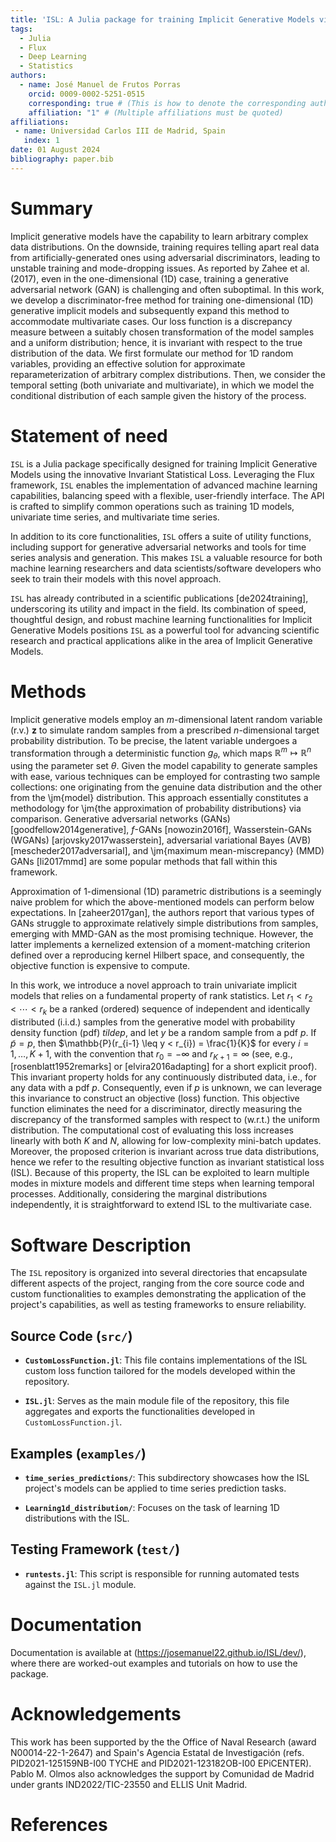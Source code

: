 ```yaml
---
title: 'ISL: A Julia package for training Implicit Generative Models via an Invariant Statistical Loss'
tags:
  - Julia
  - Flux
  - Deep Learning
  - Statistics
authors:
  - name: José Manuel de Frutos Porras
    orcid: 0009-0002-5251-0515
    corresponding: true # (This is how to denote the corresponding author)
    affiliation: "1" # (Multiple affiliations must be quoted)
affiliations:
 - name: Universidad Carlos III de Madrid, Spain
   index: 1
date: 01 August 2024
bibliography: paper.bib
---
```


# Summary

Implicit generative models have the capability to learn arbitrary complex data distributions. On the downside, training requires telling apart real data from artificially-generated ones using adversarial discriminators, leading to unstable training and mode-dropping issues. As reported by Zahee et al. (2017), even in the one-dimensional (1D) case, training a generative adversarial network (GAN) is challenging and often suboptimal. In this work, we develop a discriminator-free method for training one-dimensional (1D) generative implicit models and subsequently expand this method to accommodate multivariate cases. Our loss function is a discrepancy measure between a suitably chosen transformation of the model samples and a uniform distribution; hence, it is invariant with respect to the true distribution of the data. We first formulate our method for 1D random variables, providing an effective solution for approximate reparameterization of arbitrary complex distributions. Then, we consider the temporal setting (both univariate and multivariate), in which we model the conditional distribution of each sample given the history of the process.

# Statement of need

`ISL` is a Julia package specifically designed for training Implicit Generative Models using the innovative Invariant Statistical Loss. Leveraging the Flux framework, `ISL` enables the implementation of advanced machine learning capabilities, balancing speed with a flexible, user-friendly interface. The API is crafted to simplify common operations such as training 1D models, univariate time series, and multivariate time series.

In addition to its core functionalities, `ISL` offers a suite of utility functions, including support for generative adversarial networks and tools for time series analysis and generation. This makes `ISL` a valuable resource for both machine learning researchers and data scientists/software developers who seek to train their models with this novel approach.

`ISL` has already contributed in a scientific publications [de2024training], underscoring its utility and impact in the field. Its combination of speed, thoughtful design, and robust machine learning functionalities for Implicit Generative Models positions `ISL` as a powerful tool for advancing scientific research and practical applications alike in the area of Implicit Generative Models.

# Methods

Implicit generative models employ an $m$-dimensional latent random variable (r.v.) $\mathbf{z}$ to simulate random samples from a prescribed $n$-dimensional target probability distribution. To be precise, the latent variable undergoes a transformation through a deterministic function $g_{\theta}$, which maps $\mathbb{R}^m \mapsto \mathbb{R}^n$ using the parameter set $\theta$. Given the model capability to generate samples with ease, various techniques can be employed for contrasting two sample collections: one originating from the genuine data distribution and the other from the \jm{model} distribution. This approach essentially constitutes a methodology for \jm{the approximation of probability distributions} via comparison.
Generative adversarial networks (GANs) [goodfellow2014generative], $f$-GANs [nowozin2016f], Wasserstein-GANs (WGANs) [arjovsky2017wasserstein], adversarial variational Bayes (AVB) [mescheder2017adversarial], and \jm{maximum mean-miscrepancy} (MMD) GANs [li2017mmd] are some popular methods that fall within this framework. 

Approximation of 1-dimensional (1D) parametric distributions is a seemingly naive problem for which the above-mentioned models can perform below expectations. In [zaheer2017gan], the authors report that various types of GANs struggle to approximate relatively simple distributions from samples, emerging with MMD-GAN as the most promising technique. However, the latter implements a kernelized extension of a moment-matching criterion defined over a reproducing kernel Hilbert space, and consequently, the objective function is expensive to compute. 

In this work, we introduce a novel approach to train univariate implicit models that relies on a fundamental property of rank statistics. Let $r_1 < r_2 < \cdots < r_k$ be a ranked (ordered) sequence of independent and identically distributed (i.i.d.) samples from the generative model with probability density function (pdf) $tilde{p}$, and let $y$ be a random sample from a pdf $p$. If $\tilde{p} = p$, then $\mathbb{P}(r_{i-1} \leq y < r_{i}) = \frac{1}{K}$ for every $i = 1, \ldots, K+1$, with the convention that $r_0=-\infty$ and $r_{K+1}=\infty$ (see, e.g., [rosenblatt1952remarks] or [elvira2016adapting] for a short explicit proof). This invariant property holds for any continuously distributed data, i.e., for any data with a pdf $p$. Consequently, even if $p$ is unknown, we can leverage this invariance to construct an objective (loss) function.  This objective function eliminates the need for a discriminator, directly measuring the discrepancy of the transformed samples with respect to (w.r.t.) the uniform distribution. The computational cost of evaluating this loss increases linearly with both $K$ and $N$, allowing for low-complexity mini-batch updates. Moreover, the proposed criterion is invariant across true data distributions, hence we refer to the resulting objective function as invariant statistical loss (ISL). Because of this property, the ISL can be exploited to learn multiple modes in mixture models and different time steps when learning temporal processes. Additionally, considering the marginal distributions independently, it is straightforward to extend ISL to the multivariate case.


# Software Description

The `ISL` repository is organized into several directories that encapsulate different aspects of the project, ranging from the core source code and custom functionalities to examples demonstrating the application of the project's capabilities, as well as testing frameworks to ensure reliability.

## Source Code (`src/`)

- **`CustomLossFunction.jl`**: This file contains implementations of the ISL custom loss function tailored for the models developed within the repository.
  
- **`ISL.jl`**: Serves as the main module file of the repository, this file aggregates and exports the functionalities developed in `CustomLossFunction.jl`.

## Examples (`examples/`)

- **`time_series_predictions/`**: This subdirectory showcases how the ISL project's models can be applied to time series prediction tasks. 

- **`Learning1d_distribution/`**: Focuses on the task of learning 1D distributions with the ISL.

## Testing Framework (`test/`)

- **`runtests.jl`**: This script is responsible for running automated tests against the `ISL.jl` module.

# Documentation

Documentation is available at
(https://josemanuel22.github.io/ISL/dev/), where there are worked-out
examples and tutorials on how to use the package.

# Acknowledgements

This work has been supported by the the Office of Naval Research (award N00014-22-1-2647) and Spain's Agencia Estatal de Investigación (refs. PID2021-125159NB-I00 TYCHE and PID2021-123182OB-I00 EPiCENTER). Pablo M. Olmos also acknowledges the support by Comunidad de Madrid under grants IND2022/TIC-23550 and ELLIS Unit Madrid.

# References